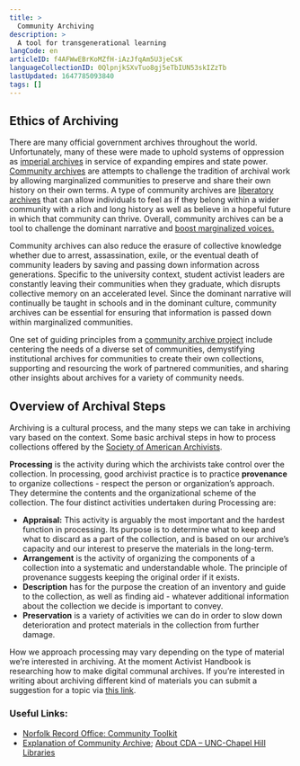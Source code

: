 ```yaml
---
title: >
  Community Archiving 
description: >
  A tool for transgenerational learning
langCode: en
articleID: f4AFWwEBrKoMZfH-iAzJfqAm5U3jeCsK
languageCollectionID: 0QlpnjkSXvTuo8gj5eTbIUN53skIZzTb
lastUpdated: 1647785093840
tags: []
---
```


## Ethics of Archiving

There are many official government archives throughout the world. Unfortunately, many of these were made to uphold systems of oppression as [imperial archives](https://www.versobooks.com/books/762-the-imperial-archive) in service of expanding empires and state power. [Community archives](https://library.unc.edu/wilson/shc/community-driven-archives/about/) are attempts to challenge the tradition of archival work by allowing marginalized communities to preserve and share their own history on their own terms. A type of community archives are [liberatory archives](https://medium.com/on-archivy/liberatory-archives-towards-belonging-and-believing-part-2-6f56c754eb17) that can allow individuals to feel as if they belong within a wider community with a rich and long history as well as believe in a hopeful future in which that community can thrive. Overall, community archives can be a tool to challenge the dominant narrative and [boost marginalized voices.](https://www.youtube.com/watch?v=XsNPlBBi1IE)

Community archives can also reduce the erasure of collective knowledge whether due to arrest, assassination, exile, or the eventual death of community leaders by saving and passing down information across generations. Specific to the university context, student activist leaders are constantly leaving their communities when they graduate, which disrupts collective memory on an accelerated level. Since the dominant narrative will continually be taught in schools and in the dominant culture, community archives can be essential for ensuring that information is passed down within marginalized communities.

One set of guiding principles from a [community archive project](https://library.unc.edu/wilson/shc/community-driven-archives/about/) include centering the needs of a diverse set of communities, demystifying institutional archives for communities to create their own collections, supporting and resourcing the work of partnered communities, and sharing other insights about archives for a variety of community needs.

<div></div>

## Overview of Archival Steps

Archiving is a cultural process, and the many steps we can take in archiving vary based on the context. Some basic archival steps in how to process collections offered by the [Society of American Archivists](https://www2.archivists.org/groups/diverse-sexuality-and-gender-section/information-for-community-archives-archives-101-basic-principles).

**Processing** is the activity during which the archivists take control over the collection. In processing, good archivist practice is to practice **provenance** to organize collections - respect the person or organization’s approach. They determine the contents and the organizational scheme of the collection. The four distinct activities undertaken during Processing are:

-   **Appraisal:** This activity is arguably the most important and the hardest function in processing. Its purpose is to determine what to keep and what to discard as a part of the collection, and is based on our archive’s capacity and our interest to preserve the materials in the long-term.
-   **Arrangement** is the activity of organizing the components of a collection into a systematic and understandable whole. The principle of provenance suggests keeping the original order if it exists.
-   **Description** has for the purpose the creation of an inventory and guide to the collection, as well as finding aid - whatever additional information about the collection we decide is important to convey.
-   **Preservation** is a variety of activities we can do in order to slow down deterioration and protect materials in the collection from further damage.

How we approach processing may vary depending on the type of material we’re interested in archiving. At the moment Activist Handbook is researching how to make digital communal archives. If you’re interested in writing about archiving different kind of materials you can submit a suggestion for a topic via [this link](https://airtable.com/shr8oOvaeHOtBOK5t).

### Useful Links:

-   [Norfolk Record Office: Community Toolkit](https://www.archives.norfolk.gov.uk/community-archives/about-the-toolkit)
-   [Explanation of Community Archive](https://blogs.lib.unc.edu/shc/2018/09/24/what-is-a-community-archive/); [About CDA – UNC-Chapel Hill Libraries](https://library.unc.edu/wilson/shc/community-driven-archives/about/)